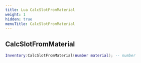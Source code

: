 ```yaml
---
title: Lua CalcSlotFromMaterial
weight: 1
hidden: true
menuTitle: CalcSlotFromMaterial
---
```

## CalcSlotFromMaterial
```lua
Inventory:CalcSlotFromMaterial(number material); -- number
```